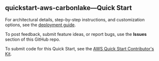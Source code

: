 
## quickstart-aws-carbonlake—Quick Start

For architectural details, step-by-step instructions, and customization options, see the [deployment guide](https://aws-quickstart.github.io/quickstart-aws-carbonlake/).

To post feedback, submit feature ideas, or report bugs, use the **Issues** section of this GitHub repo. 

To submit code for this Quick Start, see the [AWS Quick Start Contributor's Kit](https://aws-quickstart.github.io/).